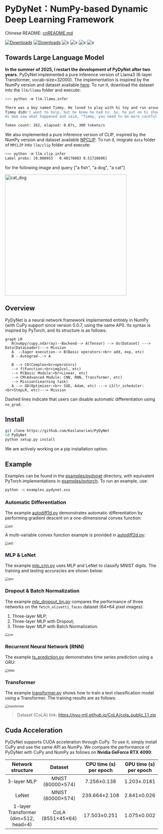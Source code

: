 # PyDyNet：NumPy-based Dynamic Deep Learning Framework

Chinese README: [cnREADME.md](./cnREADME.md)

[![Downloads](https://pepy.tech/badge/pydynet)](https://pepy.tech/project/pydynet)
[![Downloads](https://static.pepy.tech/personalized-badge/pydynet?period=month&units=international_system&left_color=grey&right_color=orange&left_text=downloads/month)](https://pepy.tech/project/pydynet)
![x](https://img.shields.io/pypi/l/pydynet)
![x](https://img.shields.io/pypi/implementation/numpy)
![x](https://img.shields.io/github/stars/Kaslanarian/PyDyNet?style=social)
![x](https://img.shields.io/github/forks/Kaslanarian/PyDyNet?style=social)

## Towards Large Language Model

**In the summer of 2025, I restart the development of PyDyNet after two years.** PyDyNet implemented a pure inference version of Llama3 (6-layer Transformer, vocab-size=32000). The implementation is inspired by the NumPy version and dataset available [here](https://github.com/likejazz/llama3.np). To run it, download the dataset into the `llm/llama` folder and execute:

```bash
>>> python -m llm.llama.infer

There was a boy named Timmy. He loved to play with hi toy and run around outside. One day, Timmy' mom asked him to help her with the laundry. Timmy didn't want to help because he wanted to play. But hi mom said, "Timmy, you need to help me. It' important to help out."
Timmy didn't want to help, but he knew he had to. So, he put on hi shoe and went outside to help hi mom. A they were folding the clothe, Timmy saw a big pile of laundry on the floor. He wanted to help, so he started to pick it up. But then, he accidentally knocked over a pile of clothe and they fell on him. Timmy wa okay, but he felt bad.
Hi mom saw what happened and said, "Timmy, you need to be more careful. You could have hurt yourself." Timmy felt bad and said sorry. Hi mom hugged him and said, "It' okay, accident happen. Let' clean up the laundry together." Timmy learned that it' important to be careful and help out when you need it.

Token count: 262, elapsed: 0.87s, 300 tokens/s
```

We also implemented a pure inference version of CLIP, inspired by the NumPy version and dataset available [NPCLIP](https://github.com/99991/NPCLIP). To run it, imigrate `data` folder of `MPCLIP` into `llm/clip` folder and execute: 

```bash
>>> python -m llm.clip.infer
Label probs: [0.000953   0.48176003 0.51728696]
```

for the following image and query ["a fish", "a dog", "a cat"]

<img src="llm/clip/picture.png" alt="cat_dog" width="400px" />

## Overview

PyDyNet is a neural network framework implemented entirely in NumPy (with CuPy support since version 0.0.7, using the same API). Its syntax is inspired by PyTorch, and its structure is as follows:

```mermaid
graph LR
   N(numpy/cupy.ndarray)--Backend--> A(Tensor) --> ds(Dataset) ---> Data(DataLoader)---> Mission
   A  --Eager execution--> B(Basic operators:<br> add, exp, etc)
   B -.Autograd-.-> A

   B --> CO(Complex<br>operators)
   --> f(Function:<br>img2col, etc) 
   --> M(Basic Module:<br>Linear, etc)
   --> CM(Advanced Module: CNN, RNN, Transformer, etc)
   --> Mission(Learning task)
   A --> GD(Optimizer:<br> SGD, Adam, etc) ---> LS(lr_scheduler: <br>StepLR, etc)---> Mission
```

Dashed lines indicate that users can disable automatic differentiation using `no_grad`.

## Install

```bash
git clone https://github.com/Kaslanarian/PyDyNet
cd PyDyNet
python setup.py install
```

We are actively working on a pip installation option.

## Example

Examples can be found in the [examples/pydynet](./examples/pydynet) directory, with equivalent PyTorch implementations in [examples/pytorch](./examples/pytorch). To run an example, use:

```bash
python -m examples.pydynet.xxx
```

### Automatic Differentiation

The example [autodiff1d.py](examples/pydynet/autodiff1d.py) demonstrates automatic differentiation by performing gradient descent on a one-dimensional convex function:

<img src="imgs/ad1d.png" alt="ad1" style="zoom:67%;" />

A multi-variable convex function example is provided in [autodiff2d.py](examples/pydynet/autodiff2d.py):

<img src="imgs/ad2d.png" alt="ad2" style="zoom:67%;" />

### MLP & LeNet

The example [mlp_cnn.py](examples/pydynet/mnist.py) uses MLP and LeNet to classify MNIST digits. The training and testing accuracies are shown below:

<img src="imgs/mlp_cnn.png" alt="dnn" style="zoom:67%;" />

### Dropout & Batch Normalization

The example [mlp_dropout_bn.py](examples/pydynet/dropout_bn.py) compares the performance of three networks on the `fetch_olivetti_faces` dataset (64×64 pixel images):

1. Three-layer MLP;
2. Three-layer MLP with Dropout;
3. Three-layer MLP with Batch Normalization.

<img src="imgs/dropout_bn.png" alt="cnn" style="zoom:67%;" />

### Recurrent Neural Network (RNN)

The example [ts_prediction.py](examples/pydynet/ts_prediction.py) demonstrates time series prediction using a GRU:

<img src="imgs/rnn.png" alt="RNN" style="zoom:67%;" />

### Transformer

The example [transformer.py](examples/pydynet/transformer.py) shows how to train a text classification model using a Transformer. The training results are as follows:

<img src="imgs/transformer.png" alt="transformer" style="zoom:67%;" />

> Dataset (CoLA) link: <https://nyu-mll.github.io/CoLA/cola_public_1.1.zip>

## Cuda Acceleration

PyDyNet supports CUDA acceleration through CuPy. To use it, simply install CuPy and use the same API as NumPy. We compare the performance of PyDyNet with CuPy and NumPy as follows on **Nvidia GeForce RTX 4090**:

|      Network structure         |      Dataset      | CPU time (s) per epoch | GPU time (s) per epoch |
| :-----------------: | :---------------: | :--------------------: | :--------------------: |
|    3-layer MLP     | MNIST (80000×574) |      7.256±0.138      |       1.203±.0181       |
|        LeNet        | MNIST (80000×574) |     239.664±2.108      |      2.841±0.026      |
| 1-layer Transformer (dim=512, head=4) | CoLA (8551×45×64) |      17.503±0.251      |      1.075±0.002       |
